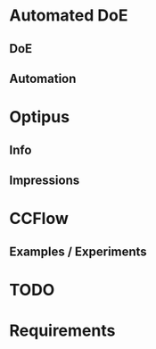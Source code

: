 # Automated DoE

## DoE

## Automation

# Optipus

## Info

## Impressions

# CCFlow

## Examples / Experiments

# TODO

# Requirements